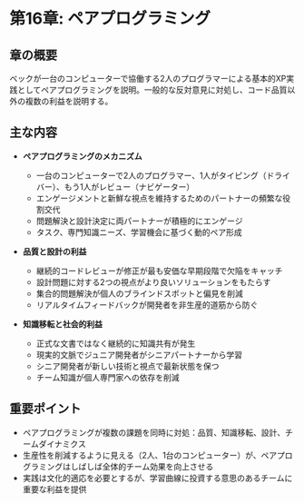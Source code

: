 # 第16章: ペアプログラミング

## 章の概要
ベックが一台のコンピューターで協働する2人のプログラマーによる基本的XP実践としてペアプログラミングを説明。一般的な反対意見に対処し、コード品質以外の複数の利益を説明する。

## 主な内容
- **ペアプログラミングのメカニズム**
  - 一台のコンピューターで2人のプログラマー、1人がタイピング（ドライバー）、もう1人がレビュー（ナビゲーター）
  - エンゲージメントと新鮮な視点を維持するためのパートナーの頻繁な役割交代
  - 問題解決と設計決定に両パートナーが積極的にエンゲージ
  - タスク、専門知識ニーズ、学習機会に基づく動的ペア形成

- **品質と設計の利益**
  - 継続的コードレビューが修正が最も安価な早期段階で欠陥をキャッチ
  - 設計問題に対する2つの視点がより良いソリューションをもたらす
  - 集合的問題解決が個人のブラインドスポットと偏見を削減
  - リアルタイムフィードバックが開発者を非生産的道筋から防ぐ

- **知識移転と社会的利益**
  - 正式な文書ではなく継続的に知識共有が発生
  - 現実的文脈でジュニア開発者がシニアパートナーから学習
  - シニア開発者が新しい技術と視点で最新状態を保つ
  - チーム知識が個人専門家への依存を削減

## 重要ポイント
- ペアプログラミングが複数の課題を同時に対処：品質、知識移転、設計、チームダイナミクス
- 生産性を削減するように見える（2人、1台のコンピューター）が、ペアプログラミングはしばしば全体的チーム効果を向上させる
- 実践は文化的適応を必要とするが、学習曲線に投資する意思のあるチームに重要な利益を提供